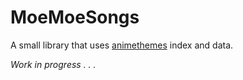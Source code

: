 # MoeMoeSongs
A small library that uses [animethemes](https://animethemes.moe) index and data.
 
_Work in progress . . ._